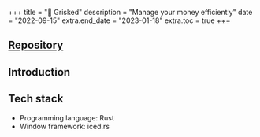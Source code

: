 +++
title = "💸 Grisked"
description = "Manage your money efficiently"
date = "2022-09-15"
extra.end_date = "2023-01-18"
extra.toc = true
+++

## [Repository](https://github.com/Grisked)

## Introduction

## Tech stack
 - Programming language: Rust
 - Window framework: iced.rs
